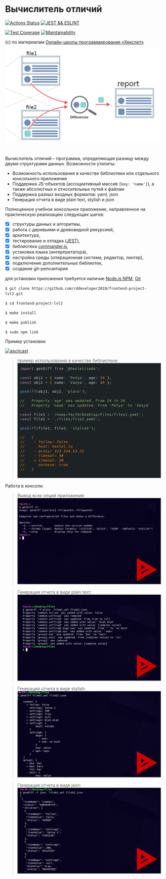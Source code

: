 
Вычислитель отличий
=======

 [![Actions Status](https://github.com/rddeveloper2019/frontend-project-lvl2/workflows/hexlet-check/badge.svg)](https://github.com/rddeveloper2019/frontend-project-lvl2/actions)  [![JEST && ESLINT](https://github.com/rddeveloper2019/frontend-project-lvl2/actions/workflows/jest_eslint.yml/badge.svg)](https://github.com/rddeveloper2019/frontend-project-lvl2/actions/workflows/jest_eslint.yml) 

 [![Test Coverage](https://api.codeclimate.com/v1/badges/fcde15fa751bd98df9c9/test_coverage)](https://codeclimate.com/github/rddeveloper2019/frontend-project-lvl2/test_coverage)  [![Maintainability](https://api.codeclimate.com/v1/badges/fcde15fa751bd98df9c9/maintainability)](https://codeclimate.com/github/rddeveloper2019/frontend-project-lvl2/maintainability) 


(с) по материалам [Онлайн-школы программирования «Хекслет»](https://ru.hexlet.io/)

![](https://raw.githubusercontent.com/rddeveloper2019/publicfiles/main/gendiff%20images/project2.png)


#
Вычислитель отличий – программа, определяющая разницу между двумя структурами данных. 
Возможности утилиты:


 - Возможность использования в качестве библиотеки или отдельного консольного приложения
 - Поддержка JS-объектов (ассоциативный массив `{key: 'name'}`), а также абсолютных и относительных путей к файлам
 - Поддержка разных входных форматов: yaml, json
 - Генерация отчета в виде plain text, stylish и json





Полноценное учебное консольное приложение, направленное на практическую реализацию следующих шагов:

- [x] структуры данных и алгоритмы, 
- [x] работа с деревьями и древовидной рекурсией, 
- [x] архитектура, 
- [x] тестирование и отладка [(JEST)](https://jestjs.io/ru/),
- [x] библиотека [commander.js](https://github.com/tj/commander.js/),
- [x] установка языка (интерпретатора), 
- [x] настройка среды (операционная система, редактор, линтер), 
- [x] подключение дополнительных библиотек, 
- [x] создание git-репозитория

 для установки приложения требуется наличие  [Node.js  NPM](https://nodejs.org/en/),  [Git](https://git-scm.com/)
 
 `$ git clone https://github.com/rddeveloper2019/frontend-project-lvl2.git`
 
`$ cd frontend-project-lvl2`

`$ make install`

`$ make publish`

`$ sudo npm link`

Пример установки:

[![asciicast](https://asciinema.org/a/h9s4uSFs8KmAgAL3PvSHwxFIv.svg)](https://asciinema.org/a/h9s4uSFs8KmAgAL3PvSHwxFIv)

> пример использования в качестве библиотеки:
![](https://raw.githubusercontent.com/rddeveloper2019/publicfiles/main/gendiff%20images/gendiff.png)


Работа в консоли:



> Вывод всех опций приложения:
[![asciicast](https://raw.githubusercontent.com/rddeveloper2019/publicfiles/main/gendiff%20images/gendiff-h.png)](https://asciinema.org/a/zuFOx4VW5FFFsX5p90JVqiRW9)


> Генерация отчета в виде plain text:
[![asciicast](https://raw.githubusercontent.com/rddeveloper2019/publicfiles/main/gendiff%20images/plain.png)](https://asciinema.org/a/ga68TPbxtB0zbOBwwPbupDCXb)


> Генерация отчета в виде stylish:
[![asciicast](https://raw.githubusercontent.com/rddeveloper2019/publicfiles/main/gendiff%20images/stylish.png)](https://asciinema.org/a/TXgXIKF3kCXrc5CVjhB2fxW3o)


> Генерация отчета в виде json:
[![asciicast](https://raw.githubusercontent.com/rddeveloper2019/publicfiles/main/gendiff%20images/json2.png)](https://asciinema.org/a/6wJBU7EkBBfM3gyeRTyvwXfMB)


